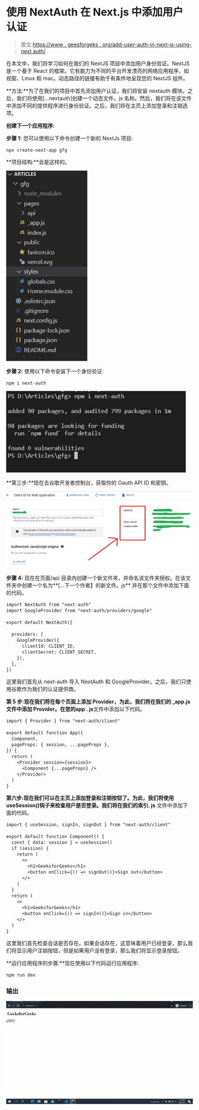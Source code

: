 # 使用 NextAuth 在 Next.js 中添加用户认证

> 原文:[https://www . geesforgeks . org/add-user-auth-in-next-js-using-next auth/](https://www.geeksforgeeks.org/adding-user-authentication-in-next-js-using-nextauth/)

在本文中，我们将学习如何在我们的 NextJS 项目中添加用户身份验证。NextJS 是一个基于 React 的框架。它有能力为不同的平台开发漂亮的网络应用程序，如视窗、Linux 和 mac。动态路径的链接有助于有条件地呈现您的 NextJS 组件。

**方法:**为了在我们的项目中首先添加用户认证，我们将安装 nextauth 模块。之后，我们将使用[…nextauth]创建一个动态文件。js 名称。然后，我们将在该文件中添加不同的提供程序进行身份验证。之后，我们将在主页上添加登录和注销选项。

**创建下一个应用程序:**

**步骤 1:** 您可以使用以下命令创建一个新的 NextJs 项目:

```
npx create-next-app gfg
```

**项目结构:**会是这样的。

![](img/5fb51ccebb078290a762cc45f97079de.png)

**步骤 2:** 使用以下命令安装下一个身份验证:

```
npm i next-auth
```

![](img/bcd57d08a47188d9afbdaee1d3afe88d.png)

**第三步:**现在去谷歌开发者控制台，获取你的 Oauth API ID 和密钥。

![](img/31e8c4540963a394cad14aea79ad3bc3.png)

**步骤 4:** 现在在页面/api 目录内创建一个新文件夹，并命名该文件夹授权。在该文件夹中创建一个名为**[…下一个作者】的新文件。js** 并在那个文件中添加下面的代码。

```
import NextAuth from "next-auth"
import GoogleProvider from "next-auth/providers/google"

export default NextAuth({

  providers: [
    GoogleProvider({
      clientId: CLIENT_ID,
      clientSecret: CLIENT_SECRET,
    }),
  ],
})
```

这里我们首先从 next-auth 导入 NextAuth 和 GoogleProvider。之后，我们只使用谷歌作为我们的认证提供商。

**第 5 步:**现在我们将在每个页面上添加 Provider，为此，我们将在我们的 _app.js 文件中添加 Provider。在您的**app . js**文件中添加以下代码。

```
import { Provider } from "next-auth/client"

export default function App({
  Component,
  pageProps: { session, ...pageProps },
}) {
  return (
    <Provider session={session}>
      <Component {...pageProps} />
    </Provider>
  )
}
```

**第六步:**现在我们可以在主页上添加登录和注销按钮了。为此，我们将使用 useSession()钩子来检查用户是否登录。我们将在我们的**索引. js** 文件中添加下面的代码。

```
import { useSession, signIn, signOut } from "next-auth/client"

export default function Component() {
  const { data: session } = useSession()
  if (session) {
    return (
      <>
        <h1>GeeksforGeeks</h1>
        <button onClick={() => signOut()}>Sign out</button>
      </>
    )
  }
  return (
    <>
      <h1>GeeksforGeeks</h1>
      <button onClick={() => signIn()}>Sign in</button>
    </>
  )
}
```

这里我们首先检查会话是否存在。如果会话存在，这意味着用户已经登录，那么我们将显示用户注销按钮，但是如果用户没有登录，那么我们将显示登录按钮。

**运行应用程序的步骤:**现在使用以下代码运行应用程序:

```
npm run dev
```

### 输出

![](img/d71f5e7a7405af0492f9d50d2691bab3.png)